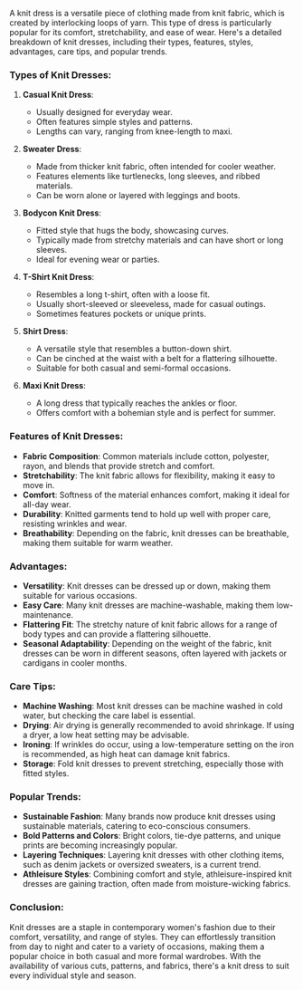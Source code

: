 A knit dress is a versatile piece of clothing made from knit fabric, which is created by interlocking loops of yarn. This type of dress is particularly popular for its comfort, stretchability, and ease of wear. Here's a detailed breakdown of knit dresses, including their types, features, styles, advantages, care tips, and popular trends.

### Types of Knit Dresses:
1. **Casual Knit Dress**:
   - Usually designed for everyday wear.
   - Often features simple styles and patterns.
   - Lengths can vary, ranging from knee-length to maxi.

2. **Sweater Dress**:
   - Made from thicker knit fabric, often intended for cooler weather.
   - Features elements like turtlenecks, long sleeves, and ribbed materials.
   - Can be worn alone or layered with leggings and boots.

3. **Bodycon Knit Dress**:
   - Fitted style that hugs the body, showcasing curves.
   - Typically made from stretchy materials and can have short or long sleeves.
   - Ideal for evening wear or parties.

4. **T-Shirt Knit Dress**:
   - Resembles a long t-shirt, often with a loose fit.
   - Usually short-sleeved or sleeveless, made for casual outings.
   - Sometimes features pockets or unique prints.

5. **Shirt Dress**:
   - A versatile style that resembles a button-down shirt.
   - Can be cinched at the waist with a belt for a flattering silhouette.
   - Suitable for both casual and semi-formal occasions.

6. **Maxi Knit Dress**:
   - A long dress that typically reaches the ankles or floor.
   - Offers comfort with a bohemian style and is perfect for summer.

### Features of Knit Dresses:
- **Fabric Composition**: Common materials include cotton, polyester, rayon, and blends that provide stretch and comfort.
- **Stretchability**: The knit fabric allows for flexibility, making it easy to move in.
- **Comfort**: Softness of the material enhances comfort, making it ideal for all-day wear.
- **Durability**: Knitted garments tend to hold up well with proper care, resisting wrinkles and wear.
- **Breathability**: Depending on the fabric, knit dresses can be breathable, making them suitable for warm weather.

### Advantages:
- **Versatility**: Knit dresses can be dressed up or down, making them suitable for various occasions.
- **Easy Care**: Many knit dresses are machine-washable, making them low-maintenance.
- **Flattering Fit**: The stretchy nature of knit fabric allows for a range of body types and can provide a flattering silhouette.
- **Seasonal Adaptability**: Depending on the weight of the fabric, knit dresses can be worn in different seasons, often layered with jackets or cardigans in cooler months.

### Care Tips:
- **Machine Washing**: Most knit dresses can be machine washed in cold water, but checking the care label is essential.
- **Drying**: Air drying is generally recommended to avoid shrinkage. If using a dryer, a low heat setting may be advisable.
- **Ironing**: If wrinkles do occur, using a low-temperature setting on the iron is recommended, as high heat can damage knit fabrics.
- **Storage**: Fold knit dresses to prevent stretching, especially those with fitted styles.

### Popular Trends:
- **Sustainable Fashion**: Many brands now produce knit dresses using sustainable materials, catering to eco-conscious consumers.
- **Bold Patterns and Colors**: Bright colors, tie-dye patterns, and unique prints are becoming increasingly popular.
- **Layering Techniques**: Layering knit dresses with other clothing items, such as denim jackets or oversized sweaters, is a current trend.
- **Athleisure Styles**: Combining comfort and style, athleisure-inspired knit dresses are gaining traction, often made from moisture-wicking fabrics.

### Conclusion:
Knit dresses are a staple in contemporary women's fashion due to their comfort, versatility, and range of styles. They can effortlessly transition from day to night and cater to a variety of occasions, making them a popular choice in both casual and more formal wardrobes. With the availability of various cuts, patterns, and fabrics, there's a knit dress to suit every individual style and season.